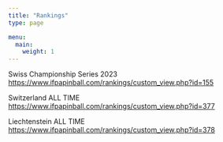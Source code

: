 ```yaml
---
title: "Rankings"
type: page

menu:
  main:
    weight: 1
---
```



Swiss Championship Series 2023  
https://www.ifpapinball.com/rankings/custom_view.php?id=155
  
Switzerland ALL TIME  
https://www.ifpapinball.com/rankings/custom_view.php?id=377
  
Liechtenstein ALL TIME  
https://www.ifpapinball.com/rankings/custom_view.php?id=378
